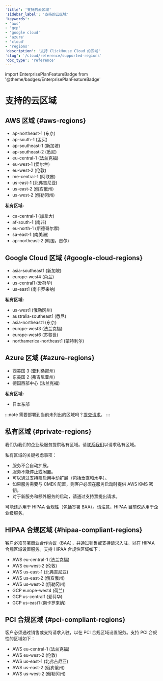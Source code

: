 ```yaml
---
'title': '支持的云区域'
'sidebar_label': '支持的云区域'
'keywords':
- 'aws'
- 'gcp'
- 'google cloud'
- 'azure'
- 'cloud'
- 'regions'
'description': '支持 ClickHouse Cloud 的区域'
'slug': '/cloud/reference/supported-regions'
'doc_type': 'reference'
---
```


import EnterprisePlanFeatureBadge from '@theme/badges/EnterprisePlanFeatureBadge'


# 支持的云区域

## AWS 区域 {#aws-regions}

- ap-northeast-1 (东京)
- ap-south-1 (孟买)
- ap-southeast-1 (新加坡)
- ap-southeast-2 (悉尼)
- eu-central-1 (法兰克福)
- eu-west-1 (爱尔兰)
- eu-west-2 (伦敦)
- me-central-1 (阿联酋)
- us-east-1 (北弗吉尼亚)
- us-east-2 (俄亥俄州)
- us-west-2 (俄勒冈州)

**私有区域:**
- ca-central-1 (加拿大)
- af-south-1 (南非)
- eu-north-1 (斯德哥尔摩)
- sa-east-1 (南美洲)
- ap-northeast-2 (韩国，首尔)

## Google Cloud 区域 {#google-cloud-regions}

- asia-southeast1 (新加坡)
- europe-west4 (荷兰)
- us-central1 (爱荷华)
- us-east1 (南卡罗来纳)

**私有区域:**

- us-west1 (俄勒冈州)
- australia-southeast1 (悉尼)
- asia-northeast1 (东京)
- europe-west3 (法兰克福)
- europe-west6 (苏黎世)
- northamerica-northeast1 (蒙特利尔)

## Azure 区域 {#azure-regions}

- 西美国 3 (亚利桑那州)
- 东美国 2 (弗吉尼亚州)
- 德国西部中心 (法兰克福)

**私有区域:**

- 日本东部

:::note 
需要部署到当前未列出的区域吗？[提交请求](https://clickhouse.com/pricing?modal=open)。 
:::

## 私有区域 {#private-regions}

<EnterprisePlanFeatureBadge feature="Private regions feature"/>

我们为我们的企业级服务提供私有区域。请[联系我们](https://clickhouse.com/company/contact)以请求私有区域。

私有区域的关键考虑事项：
- 服务不会自动扩展。
- 服务不能停止或闲置。
- 可以通过支持票启用手动扩展（包括垂直和水平）。
- 如果服务需要与 CMEK 配置，则客户必须在服务启动时提供 AWS KMS 密钥。
- 对于新服务和额外服务的启动，请通过支持票提出请求。
  
可能还适用于 HIPAA 合规性（包括签署 BAA）。请注意，HIPAA 目前仅适用于企业级服务。

## HIPAA 合规区域 {#hipaa-compliant-regions}

<EnterprisePlanFeatureBadge feature="HIPAA" support="true"/>

客户必须签署商业合作协议（BAA），并通过销售或支持请求入驻，以在 HIPAA 合规区域设置服务。支持 HIPAA 合规性区域如下：
- AWS eu-central-1 (法兰克福)
- AWS eu-west-2 (伦敦)
- AWS us-east-1 (北弗吉尼亚)
- AWS us-east-2 (俄亥俄州)
- AWS us-west-2 (俄勒冈州)
- GCP europe-west4 (荷兰)
- GCP us-central1 (爱荷华)
- GCP us-east1 (南卡罗来纳)

## PCI 合规区域 {#pci-compliant-regions}

<EnterprisePlanFeatureBadge feature="PCI" support="true"/>

客户必须通过销售或支持请求入驻，以在 PCI 合规区域设置服务。支持 PCI 合规性的区域如下：
- AWS eu-central-1 (法兰克福)
- AWS eu-west-2 (伦敦)
- AWS us-east-1 (北弗吉尼亚)
- AWS us-east-2 (俄亥俄州)
- AWS us-west-2 (俄勒冈州)
